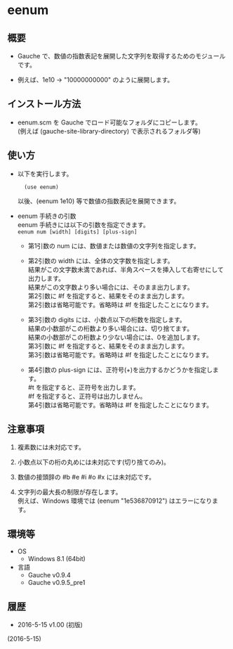 # eenum

## 概要
- Gauche で、数値の指数表記を展開した文字列を取得するためのモジュールです。

- 例えば、1e10 → "10000000000" のように展開します。


## インストール方法
- eenum.scm を Gauche でロード可能なフォルダにコピーします。  
  (例えば (gauche-site-library-directory) で表示されるフォルダ等)


## 使い方
- 以下を実行します。
  ```
    (use eenum)
  ```
  以後、(eenum 1e10) 等で数値の指数表記を展開できます。

- eenum 手続きの引数  
  eenum 手続きには以下の引数を指定できます。  
  `eenum num [width] [digits] [plus-sign]`
  - 第1引数の num には、数値または数値の文字列を指定します。

  - 第2引数の width には、全体の文字数を指定します。  
    結果がこの文字数未満であれば、半角スペースを挿入して右寄せにして出力します。  
    結果がこの文字数より多い場合には、そのまま出力します。  
    第2引数に #f を指定すると、結果をそのまま出力します。  
    第2引数は省略可能です。省略時は #f を指定したことになります。

  - 第3引数の digits には、小数点以下の桁数を指定します。  
    結果の小数部がこの桁数より多い場合には、切り捨てます。  
    結果の小数部がこの桁数より少ない場合には、0を追加します。  
    第3引数に #f を指定すると、結果をそのまま出力します。  
    第3引数は省略可能です。省略時は #f を指定したことになります。

  - 第4引数の plus-sign には、正符号(+)を出力するかどうかを指定します。  
    #t を指定すると、正符号を出力します。  
    #f を指定すると、正符号は出力しません。  
    第4引数は省略可能です。省略時は #f を指定したことになります。


## 注意事項
1. 複素数には未対応です。

2. 小数点以下の桁の丸めには未対応です(切り捨てのみ)。

3. 数値の接頭辞の #b #e #i #o #x には未対応です。

4. 文字列の最大長の制限が存在します。  
   例えば、Windows 環境では (eenum "1e536870912") はエラーになります。


## 環境等
- OS
  - Windows 8.1 (64bit)
- 言語
  - Gauche v0.9.4
  - Gauche v0.9.5_pre1

## 履歴
- 2016-5-15 v1.00 (初版)


(2016-5-15)
